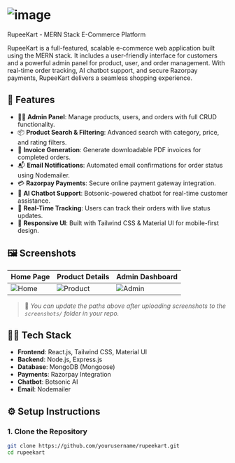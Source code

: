# ![image](https://github.com/user-attachments/assets/2c656324-7750-465c-b00a-7cbe0091628d)
 RupeeKart - MERN Stack E-Commerce Platform

RupeeKart is a full-featured, scalable e-commerce web application built using the MERN stack. It includes a user-friendly interface for customers and a powerful admin panel for product, user, and order management. With real-time order tracking, AI chatbot support, and secure Razorpay payments, RupeeKart delivers a seamless shopping experience.

## 🚀 Features

- 🧑‍💼 **Admin Panel**: Manage products, users, and orders with full CRUD functionality.
- 📦 **Product Search & Filtering**: Advanced search with category, price, and rating filters.
- 🧾 **Invoice Generation**: Generate downloadable PDF invoices for completed orders.
- 📬 **Email Notifications**: Automated email confirmations for order status using Nodemailer.
- 💳 **Razorpay Payments**: Secure online payment gateway integration.
- 🧠 **AI Chatbot Support**: Botsonic-powered chatbot for real-time customer assistance.
- 🚚 **Real-Time Tracking**: Users can track their orders with live status updates.
- 📱 **Responsive UI**: Built with Tailwind CSS & Material UI for mobile-first design.

## 🖼️ Screenshots

| Home Page | Product Details | Admin Dashboard |
|----------|------------------|------------------|
| ![Home](screenshots/home.png) | ![Product](screenshots/product.png) | ![Admin](screenshots/admin.png) |

> 📸 _You can update the paths above after uploading screenshots to the `screenshots/` folder in your repo._

## 🧑‍💻 Tech Stack

- **Frontend**: React.js, Tailwind CSS, Material UI
- **Backend**: Node.js, Express.js
- **Database**: MongoDB (Mongoose)
- **Payments**: Razorpay Integration
- **Chatbot**: Botsonic AI
- **Email**: Nodemailer

## ⚙️ Setup Instructions

### 1. Clone the Repository

```bash
git clone https://github.com/yourusername/rupeekart.git
cd rupeekart

